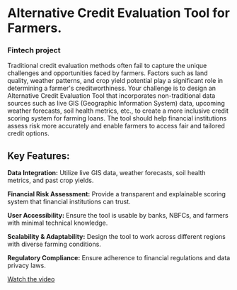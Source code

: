 # **Alternative Credit Evaluation Tool for Farmers.**
### Fintech project

Traditional credit evaluation methods often fail to capture the unique challenges and opportunities faced by farmers. Factors such as land quality, weather patterns, and crop yield potential play a significant role in determining a farmer's creditworthiness. Your challenge is to design an Alternative Credit Evaluation Tool that incorporates non-traditional data sources such as live GIS (Geographic Information System) data, upcoming weather forecasts, soil health metrics, etc., to create a more inclusive credit scoring system for farming loans. The tool should help financial institutions assess risk more accurately and enable farmers to access fair and tailored credit options.

## **Key Features:**

**Data Integration:** Utilize live GIS data, weather forecasts, soil health metrics, and past crop yields.

**Financial Risk Assessment:** Provide a transparent and explainable scoring system that financial institutions can trust.

**User Accessibility:** Ensure the tool is usable by banks, NBFCs, and farmers with minimal technical knowledge.

**Scalability & Adaptability:** Design the tool to work across different regions with diverse farming conditions.

**Regulatory Compliance:** Ensure adherence to financial regulations and data privacy laws.

[Watch the video]([https://github.com/LJ-ANK/Hackathon/new/main?filename=README.md](https://drive.google.com/file/d/170G4EASTlMTHw9meKPy86nRc8u3jcGVI/view?usp=sharing))
